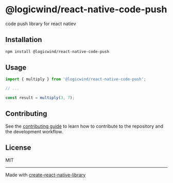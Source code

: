 # @logicwind/react-native-code-push

code push library for react natiev

## Installation


```sh
npm install @logicwind/react-native-code-push
```


## Usage


```js
import { multiply } from '@logicwind/react-native-code-push';

// ...

const result = multiply(3, 7);
```


## Contributing

See the [contributing guide](CONTRIBUTING.md) to learn how to contribute to the repository and the development workflow.

## License

MIT

---

Made with [create-react-native-library](https://github.com/callstack/react-native-builder-bob)
